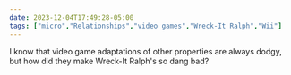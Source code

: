 ```yaml
---
date: 2023-12-04T17:49:28-05:00
tags: ["micro","Relationships","video games","Wreck-It Ralph","Wii"]
---
```

I know that video game adaptations of other properties are always dodgy, but how did they make Wreck-It Ralph's so dang bad?